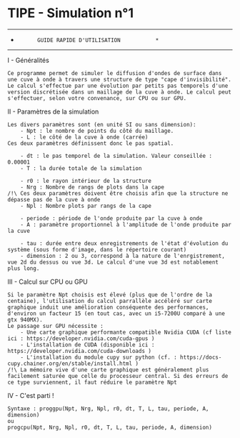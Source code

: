 # TIPE - Simulation n°1

**************************************************
*           GUIDE RAPIDE D'UTILISATION           *
**************************************************

I - Généralités

    Ce programme permet de simuler le diffusion d'ondes de surface dans une cuve à onde à travers une structure de type "cape d'invisibilité". Le calcul s'effectue par une évolution par petits pas temporels d'une version discrétisée dans un maillage de la cuve à onde. Le calcul peut s'effectuer, selon votre convenance, sur CPU ou sur GPU.


II - Paramètres de la simulation

    Les divers paramètres sont (en unité SI ou sans dimension):
        - Npt : le nombre de points du côté du maillage.
        - L : le côté de la cuve à onde (carrée)
    Ces deux paramètres définissent donc le pas spatial.
    
        - dt : le pas temporel de la simulation. Valeur conseillée : 0.00001
        - T : la durée totale de la simulation
        
        - r0 : le rayon intérieur de la structure
        - Nrg : Nombre de rangs de plots dans la cape
    /!\ Ces deux paramètres doivent être choisis afin que la structure ne dépasse pas de la cuve à onde
        - Npl : Nombre plots par rangs de la cape
    
        - periode : période de l'onde produite par la cuve à onde
        - A : paramètre proportionnel à l'amplitude de l'onde produite par la cuve
    
        - tau : durée entre deux enregistrements de l'état d'évolution du système (sous forme d'image, dans le répertoire courant)
        - dimension : 2 ou 3, correspond à la nature de l'enrgistrement, vue 2d du dessus ou vue 3d. Le calcul d'une vue 3d est notablement plus long.


III - Calcul sur CPU ou GPU
    
    Si le paramètre Npt choisis est élevé (plus que de l'ordre de la centaine), l'utilisation du calcul parrallèle accéléré sur carte graphique induit une amélioration conséquente des performances, d'environ un facteur 15 (en tout cas, avec un i5-7200U comparé à une gtx 940MX).
    Le passage sur GPU nécessite :
        - Une carte graphique performante compatible Nvidia CUDA (cf liste ici : https://developer.nvidia.com/cuda-gpus )
        - L'installation de CUDA (disponible ici : https://developer.nvidia.com/cuda-downloads )
        - L'installation du module cupy sur python (cf. : https://docs-cupy.chainer.org/en/stable/install.html )
    /!\ La mémoire vive d'une carte graphique est généralement plus facilement saturée que celle du processeur central. Si des erreurs de ce type surviennent, il faut réduire le paramètre Npt


IV - C'est parti !

    Syntaxe : proggpu(Npt, Nrg, Npl, r0, dt, T, L, tau, periode, A, dimension)
    ou
    progcpu(Npt, Nrg, Npl, r0, dt, T, L, tau, periode, A, dimension)
